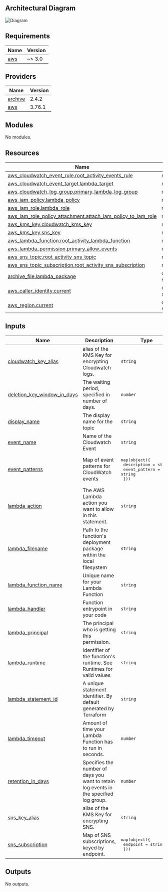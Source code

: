 <!-- BEGIN_TF_DOCS -->
## Architectural Diagram
![Diagram](https://github.com/AayushiPatel123/kms_monitoring_alerts/main/Images/Architecture_Diagram.jpg "Diagram")



## Requirements

| Name | Version |
|------|---------|
| <a name="requirement_aws"></a> [aws](#requirement\_aws) | ~> 3.0 |

## Providers

| Name | Version |
|------|---------|
| <a name="provider_archive"></a> [archive](#provider\_archive) | 2.4.2 |
| <a name="provider_aws"></a> [aws](#provider\_aws) | 3.76.1 |

## Modules

No modules.

## Resources

| Name | Type |
|------|------|
| [aws_cloudwatch_event_rule.root_activity_events_rule](https://registry.terraform.io/providers/hashicorp/aws/latest/docs/resources/cloudwatch_event_rule) | resource |
| [aws_cloudwatch_event_target.lambda_target](https://registry.terraform.io/providers/hashicorp/aws/latest/docs/resources/cloudwatch_event_target) | resource |
| [aws_cloudwatch_log_group.primary_lambda_log_group](https://registry.terraform.io/providers/hashicorp/aws/latest/docs/resources/cloudwatch_log_group) | resource |
| [aws_iam_policy.lambda_policy](https://registry.terraform.io/providers/hashicorp/aws/latest/docs/resources/iam_policy) | resource |
| [aws_iam_role.lambda_role](https://registry.terraform.io/providers/hashicorp/aws/latest/docs/resources/iam_role) | resource |
| [aws_iam_role_policy_attachment.attach_iam_policy_to_iam_role](https://registry.terraform.io/providers/hashicorp/aws/latest/docs/resources/iam_role_policy_attachment) | resource |
| [aws_kms_key.cloudwatch_kms_key](https://registry.terraform.io/providers/hashicorp/aws/latest/docs/resources/kms_key) | resource |
| [aws_kms_key.sns_key](https://registry.terraform.io/providers/hashicorp/aws/latest/docs/resources/kms_key) | resource |
| [aws_lambda_function.root_activity_lambda_function](https://registry.terraform.io/providers/hashicorp/aws/latest/docs/resources/lambda_function) | resource |
| [aws_lambda_permission.primary_allow_events](https://registry.terraform.io/providers/hashicorp/aws/latest/docs/resources/lambda_permission) | resource |
| [aws_sns_topic.root_activity_sns_topic](https://registry.terraform.io/providers/hashicorp/aws/latest/docs/resources/sns_topic) | resource |
| [aws_sns_topic_subscription.root_activity_sns_subscription](https://registry.terraform.io/providers/hashicorp/aws/latest/docs/resources/sns_topic_subscription) | resource |
| [archive_file.lambda_package](https://registry.terraform.io/providers/hashicorp/archive/latest/docs/data-sources/file) | data source |
| [aws_caller_identity.current](https://registry.terraform.io/providers/hashicorp/aws/latest/docs/data-sources/caller_identity) | data source |
| [aws_region.current](https://registry.terraform.io/providers/hashicorp/aws/latest/docs/data-sources/region) | data source |

## Inputs

| Name | Description | Type | Default | Required |
|------|-------------|------|---------|:--------:|
| <a name="input_cloudwatch_key_alias"></a> [cloudwatch\_key\_alias](#input\_cloudwatch\_key\_alias) | alias of the KMS Key for encrypting Cloudwatch logs. | `string` | `"cloudwatch-logs-key"` | no |
| <a name="input_deletion_key_window_in_days"></a> [deletion\_key\_window\_in\_days](#input\_deletion\_key\_window\_in\_days) | The waiting period, specified in number of days. | `number` | `7` | no |
| <a name="input_display_name"></a> [display\_name](#input\_display\_name) | The display name for the topic | `string` | `""` | no |
| <a name="input_event_name"></a> [event\_name](#input\_event\_name) | Name of the Cloudwatch Event | `string` | `""` | no |
| <a name="input_event_patterns"></a> [event\_patterns](#input\_event\_patterns) | Map of event patterns for CloudWatch events | <pre>map(object({<br>    description   = string<br>    event_pattern = string<br>  }))</pre> | `null` | no |
| <a name="input_lambda_action"></a> [lambda\_action](#input\_lambda\_action) | The AWS Lambda action you want to allow in this statement. | `string` | `"lambda:InvokeFunction"` | no |
| <a name="input_lambda_filename"></a> [lambda\_filename](#input\_lambda\_filename) | Path to the function's deployment package within the local filesystem | `string` | `""` | no |
| <a name="input_lambda_function_name"></a> [lambda\_function\_name](#input\_lambda\_function\_name) | Unique name for your Lambda Function | `string` | `""` | no |
| <a name="input_lambda_handler"></a> [lambda\_handler](#input\_lambda\_handler) | Function entrypoint in your code | `string` | `"RootActivityLambda.lambda_handler"` | no |
| <a name="input_lambda_principal"></a> [lambda\_principal](#input\_lambda\_principal) | The principal who is getting this permission. | `string` | `"events.amazonaws.com"` | no |
| <a name="input_lambda_runtime"></a> [lambda\_runtime](#input\_lambda\_runtime) | Identifier of the function's runtime. See Runtimes for valid values | `string` | `"python3.8"` | no |
| <a name="input_lambda_statement_id"></a> [lambda\_statement\_id](#input\_lambda\_statement\_id) | A unique statement identifier. By default generated by Terraform | `string` | `"AllowExecutionFromCloudWatch"` | no |
| <a name="input_lambda_timeout"></a> [lambda\_timeout](#input\_lambda\_timeout) | Amount of time your Lambda Function has to run in seconds. | `number` | `60` | no |
| <a name="input_retention_in_days"></a> [retention\_in\_days](#input\_retention\_in\_days) | Specifies the number of days you want to retain log events in the specified log group. | `number` | `30` | no |
| <a name="input_sns_key_alias"></a> [sns\_key\_alias](#input\_sns\_key\_alias) | alias of the KMS Key for encrypting SNS. | `string` | `"sns-key"` | no |
| <a name="input_sns_subscription"></a> [sns\_subscription](#input\_sns\_subscription) | Map of SNS subscriptions, keyed by endpoint. | <pre>map(object({<br>    endpoint = string<br>  }))</pre> | `null` | no |

## Outputs

No outputs.
<!-- END_TF_DOCS -->
